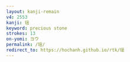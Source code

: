 ```yaml
---
layout: kanji-remain
v4: 2553
kanji: 瑶
keyword: precious stone
strokes: 13
on-yomi: ヨウ
permalink: /瑶/
redirect_to: https://hochanh.github.io/rtk/瑶
---
```






